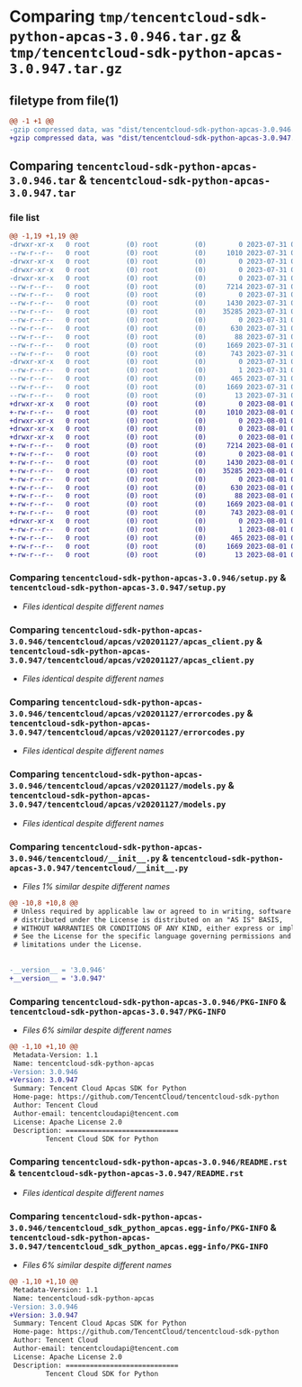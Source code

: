 # Comparing `tmp/tencentcloud-sdk-python-apcas-3.0.946.tar.gz` & `tmp/tencentcloud-sdk-python-apcas-3.0.947.tar.gz`

## filetype from file(1)

```diff
@@ -1 +1 @@
-gzip compressed data, was "dist/tencentcloud-sdk-python-apcas-3.0.946.tar", last modified: Mon Jul 31 00:18:38 2023, max compression
+gzip compressed data, was "dist/tencentcloud-sdk-python-apcas-3.0.947.tar", last modified: Tue Aug  1 00:18:49 2023, max compression
```

## Comparing `tencentcloud-sdk-python-apcas-3.0.946.tar` & `tencentcloud-sdk-python-apcas-3.0.947.tar`

### file list

```diff
@@ -1,19 +1,19 @@
-drwxr-xr-x   0 root         (0) root         (0)        0 2023-07-31 00:18:38.000000 tencentcloud-sdk-python-apcas-3.0.946/
--rw-r--r--   0 root         (0) root         (0)     1010 2023-07-31 00:18:38.000000 tencentcloud-sdk-python-apcas-3.0.946/setup.py
-drwxr-xr-x   0 root         (0) root         (0)        0 2023-07-31 00:18:38.000000 tencentcloud-sdk-python-apcas-3.0.946/tencentcloud/
-drwxr-xr-x   0 root         (0) root         (0)        0 2023-07-31 00:18:38.000000 tencentcloud-sdk-python-apcas-3.0.946/tencentcloud/apcas/
-drwxr-xr-x   0 root         (0) root         (0)        0 2023-07-31 00:18:38.000000 tencentcloud-sdk-python-apcas-3.0.946/tencentcloud/apcas/v20201127/
--rw-r--r--   0 root         (0) root         (0)     7214 2023-07-31 00:18:38.000000 tencentcloud-sdk-python-apcas-3.0.946/tencentcloud/apcas/v20201127/apcas_client.py
--rw-r--r--   0 root         (0) root         (0)        0 2023-07-31 00:18:38.000000 tencentcloud-sdk-python-apcas-3.0.946/tencentcloud/apcas/v20201127/__init__.py
--rw-r--r--   0 root         (0) root         (0)     1430 2023-07-31 00:18:38.000000 tencentcloud-sdk-python-apcas-3.0.946/tencentcloud/apcas/v20201127/errorcodes.py
--rw-r--r--   0 root         (0) root         (0)    35285 2023-07-31 00:18:38.000000 tencentcloud-sdk-python-apcas-3.0.946/tencentcloud/apcas/v20201127/models.py
--rw-r--r--   0 root         (0) root         (0)        0 2023-07-31 00:18:38.000000 tencentcloud-sdk-python-apcas-3.0.946/tencentcloud/apcas/__init__.py
--rw-r--r--   0 root         (0) root         (0)      630 2023-07-31 00:18:38.000000 tencentcloud-sdk-python-apcas-3.0.946/tencentcloud/__init__.py
--rw-r--r--   0 root         (0) root         (0)       88 2023-07-31 00:18:38.000000 tencentcloud-sdk-python-apcas-3.0.946/setup.cfg
--rw-r--r--   0 root         (0) root         (0)     1669 2023-07-31 00:18:38.000000 tencentcloud-sdk-python-apcas-3.0.946/PKG-INFO
--rw-r--r--   0 root         (0) root         (0)      743 2023-07-31 00:18:38.000000 tencentcloud-sdk-python-apcas-3.0.946/README.rst
-drwxr-xr-x   0 root         (0) root         (0)        0 2023-07-31 00:18:38.000000 tencentcloud-sdk-python-apcas-3.0.946/tencentcloud_sdk_python_apcas.egg-info/
--rw-r--r--   0 root         (0) root         (0)        1 2023-07-31 00:18:38.000000 tencentcloud-sdk-python-apcas-3.0.946/tencentcloud_sdk_python_apcas.egg-info/dependency_links.txt
--rw-r--r--   0 root         (0) root         (0)      465 2023-07-31 00:18:38.000000 tencentcloud-sdk-python-apcas-3.0.946/tencentcloud_sdk_python_apcas.egg-info/SOURCES.txt
--rw-r--r--   0 root         (0) root         (0)     1669 2023-07-31 00:18:38.000000 tencentcloud-sdk-python-apcas-3.0.946/tencentcloud_sdk_python_apcas.egg-info/PKG-INFO
--rw-r--r--   0 root         (0) root         (0)       13 2023-07-31 00:18:38.000000 tencentcloud-sdk-python-apcas-3.0.946/tencentcloud_sdk_python_apcas.egg-info/top_level.txt
+drwxr-xr-x   0 root         (0) root         (0)        0 2023-08-01 00:18:49.000000 tencentcloud-sdk-python-apcas-3.0.947/
+-rw-r--r--   0 root         (0) root         (0)     1010 2023-08-01 00:18:49.000000 tencentcloud-sdk-python-apcas-3.0.947/setup.py
+drwxr-xr-x   0 root         (0) root         (0)        0 2023-08-01 00:18:49.000000 tencentcloud-sdk-python-apcas-3.0.947/tencentcloud/
+drwxr-xr-x   0 root         (0) root         (0)        0 2023-08-01 00:18:49.000000 tencentcloud-sdk-python-apcas-3.0.947/tencentcloud/apcas/
+drwxr-xr-x   0 root         (0) root         (0)        0 2023-08-01 00:18:49.000000 tencentcloud-sdk-python-apcas-3.0.947/tencentcloud/apcas/v20201127/
+-rw-r--r--   0 root         (0) root         (0)     7214 2023-08-01 00:18:49.000000 tencentcloud-sdk-python-apcas-3.0.947/tencentcloud/apcas/v20201127/apcas_client.py
+-rw-r--r--   0 root         (0) root         (0)        0 2023-08-01 00:18:49.000000 tencentcloud-sdk-python-apcas-3.0.947/tencentcloud/apcas/v20201127/__init__.py
+-rw-r--r--   0 root         (0) root         (0)     1430 2023-08-01 00:18:49.000000 tencentcloud-sdk-python-apcas-3.0.947/tencentcloud/apcas/v20201127/errorcodes.py
+-rw-r--r--   0 root         (0) root         (0)    35285 2023-08-01 00:18:49.000000 tencentcloud-sdk-python-apcas-3.0.947/tencentcloud/apcas/v20201127/models.py
+-rw-r--r--   0 root         (0) root         (0)        0 2023-08-01 00:18:49.000000 tencentcloud-sdk-python-apcas-3.0.947/tencentcloud/apcas/__init__.py
+-rw-r--r--   0 root         (0) root         (0)      630 2023-08-01 00:18:49.000000 tencentcloud-sdk-python-apcas-3.0.947/tencentcloud/__init__.py
+-rw-r--r--   0 root         (0) root         (0)       88 2023-08-01 00:18:49.000000 tencentcloud-sdk-python-apcas-3.0.947/setup.cfg
+-rw-r--r--   0 root         (0) root         (0)     1669 2023-08-01 00:18:49.000000 tencentcloud-sdk-python-apcas-3.0.947/PKG-INFO
+-rw-r--r--   0 root         (0) root         (0)      743 2023-08-01 00:18:49.000000 tencentcloud-sdk-python-apcas-3.0.947/README.rst
+drwxr-xr-x   0 root         (0) root         (0)        0 2023-08-01 00:18:49.000000 tencentcloud-sdk-python-apcas-3.0.947/tencentcloud_sdk_python_apcas.egg-info/
+-rw-r--r--   0 root         (0) root         (0)        1 2023-08-01 00:18:49.000000 tencentcloud-sdk-python-apcas-3.0.947/tencentcloud_sdk_python_apcas.egg-info/dependency_links.txt
+-rw-r--r--   0 root         (0) root         (0)      465 2023-08-01 00:18:49.000000 tencentcloud-sdk-python-apcas-3.0.947/tencentcloud_sdk_python_apcas.egg-info/SOURCES.txt
+-rw-r--r--   0 root         (0) root         (0)     1669 2023-08-01 00:18:49.000000 tencentcloud-sdk-python-apcas-3.0.947/tencentcloud_sdk_python_apcas.egg-info/PKG-INFO
+-rw-r--r--   0 root         (0) root         (0)       13 2023-08-01 00:18:49.000000 tencentcloud-sdk-python-apcas-3.0.947/tencentcloud_sdk_python_apcas.egg-info/top_level.txt
```

### Comparing `tencentcloud-sdk-python-apcas-3.0.946/setup.py` & `tencentcloud-sdk-python-apcas-3.0.947/setup.py`

 * *Files identical despite different names*

### Comparing `tencentcloud-sdk-python-apcas-3.0.946/tencentcloud/apcas/v20201127/apcas_client.py` & `tencentcloud-sdk-python-apcas-3.0.947/tencentcloud/apcas/v20201127/apcas_client.py`

 * *Files identical despite different names*

### Comparing `tencentcloud-sdk-python-apcas-3.0.946/tencentcloud/apcas/v20201127/errorcodes.py` & `tencentcloud-sdk-python-apcas-3.0.947/tencentcloud/apcas/v20201127/errorcodes.py`

 * *Files identical despite different names*

### Comparing `tencentcloud-sdk-python-apcas-3.0.946/tencentcloud/apcas/v20201127/models.py` & `tencentcloud-sdk-python-apcas-3.0.947/tencentcloud/apcas/v20201127/models.py`

 * *Files identical despite different names*

### Comparing `tencentcloud-sdk-python-apcas-3.0.946/tencentcloud/__init__.py` & `tencentcloud-sdk-python-apcas-3.0.947/tencentcloud/__init__.py`

 * *Files 1% similar despite different names*

```diff
@@ -10,8 +10,8 @@
 # Unless required by applicable law or agreed to in writing, software
 # distributed under the License is distributed on an "AS IS" BASIS,
 # WITHOUT WARRANTIES OR CONDITIONS OF ANY KIND, either express or implied.
 # See the License for the specific language governing permissions and
 # limitations under the License.
 
 
-__version__ = '3.0.946'
+__version__ = '3.0.947'
```

### Comparing `tencentcloud-sdk-python-apcas-3.0.946/PKG-INFO` & `tencentcloud-sdk-python-apcas-3.0.947/PKG-INFO`

 * *Files 6% similar despite different names*

```diff
@@ -1,10 +1,10 @@
 Metadata-Version: 1.1
 Name: tencentcloud-sdk-python-apcas
-Version: 3.0.946
+Version: 3.0.947
 Summary: Tencent Cloud Apcas SDK for Python
 Home-page: https://github.com/TencentCloud/tencentcloud-sdk-python
 Author: Tencent Cloud
 Author-email: tencentcloudapi@tencent.com
 License: Apache License 2.0
 Description: ============================
         Tencent Cloud SDK for Python
```

### Comparing `tencentcloud-sdk-python-apcas-3.0.946/README.rst` & `tencentcloud-sdk-python-apcas-3.0.947/README.rst`

 * *Files identical despite different names*

### Comparing `tencentcloud-sdk-python-apcas-3.0.946/tencentcloud_sdk_python_apcas.egg-info/PKG-INFO` & `tencentcloud-sdk-python-apcas-3.0.947/tencentcloud_sdk_python_apcas.egg-info/PKG-INFO`

 * *Files 6% similar despite different names*

```diff
@@ -1,10 +1,10 @@
 Metadata-Version: 1.1
 Name: tencentcloud-sdk-python-apcas
-Version: 3.0.946
+Version: 3.0.947
 Summary: Tencent Cloud Apcas SDK for Python
 Home-page: https://github.com/TencentCloud/tencentcloud-sdk-python
 Author: Tencent Cloud
 Author-email: tencentcloudapi@tencent.com
 License: Apache License 2.0
 Description: ============================
         Tencent Cloud SDK for Python
```

